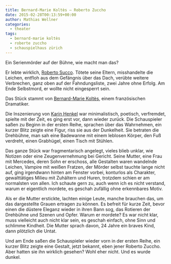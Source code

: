 ```yaml
---
title: Bernard-Marie Koltès – Roberto Zuccho
date: 2015-02-28T00:13:59+00:00
author: Mathias Wellner
categories:
  - theater
tags:
  - bernard-marie koltès
  - roberte zuccho
  - schauspielhaus zürich  
---
```

Ein Serienmörder auf der Bühne, wie macht man das? 

Er lebte wirklich, [Roberto Succo](https://de.wikipedia.org/wiki/Roberto_Succo). Tötete seine Eltern, misshandelte die Leichen, entfloh aus dem Gefängnis über das Dach, verübte weitere Verbrechen, ganz oben auf der Fahndungsliste, zwei Jahre ohne Erfolg. Am Ende Selbstmord, er wollte nicht eingesperrt sein. 

Das Stück stammt von <a href="https://de.wikipedia.org/wiki/Bernard-Marie_Kolt%C3%A8s" title="Bernard-Marie Koltès" target="_blank">Bernard-Marie Koltès</a>, einem französischen Dramatiker. 

Die Inszenierung von <a href="http://schauspielhaus.ch/ensemble/regie-team/regie/61-karin-henkel" title="Karin Henkel" target="_blank">Karin Henkel</a> war minimalistisch, poetisch, verfremdet, spielte mit der Zeit, es ging erst vor, dann wieder zurück. Die Schauspieler saßen zu Beginn in der ersten Reihe, sprachen über das Wahrnehmen, ein kurzer Blitz zeigte eine Figur, riss sie aus der Dunkelheit. Sie betraten die Drehbühne, man sah eine Badewanne mit einem leblosen Körper, den Fuß verdreht, einen Grabhügel, einen Tisch mit Stühlen. 

Das ganze Stück war fragmentarisch angelegt, vieles blieb unklar, wie Notizen oder eine Zeugenvernehmung bei Gericht. Seine Mutter, eine Frau mit Mercedes, deren Sohn er erschoss, alle Gestalten waren wandelnde Leichen, Vampire mit weißen Fratzen, der Mörder selbst tauchte lange nicht auf, ging irgendwann hinten am Fenster vorbei, konturlos als Charakter, gewalttätiges Milieu mit Zuhältern und Huren, trotzdem schien er am normalsten von allen. Ich schaute gern zu, auch wenn ich es nicht verstand, warum er eigentlich mordete, es geschah zufällig ohne erkennbares Motiv. 

Als er die Mutter erstickte, lachten einige Leute, manche brauchen das, um das dargestellte Grauen ertragen zu können. Es befreit für kurze Zeit, bevor einen die düstere Eleganz wieder in ihren Bann sog, das Rotieren der Drehbühne und Szenen und Opfer. Warum er mordete? Es war nicht klar, muss vielleicht auch nicht klar sein, es geschah einfach, ohne Sinn und schlimme Kindheit. Die Mutter sprach davon, 24 Jahre ein braves Kind, dann plötzlich die Untat. 

Und am Ende saßen die Schauspieler wieder vorn in der ersten Reihe, ein kurzer Blitz zeigte eine Gestalt, jetzt bekannt, eben jener Roberto Zuccho. Aber hatten sie ihn wirklich gesehen? Wohl eher nicht. Und es wurde dunkel.